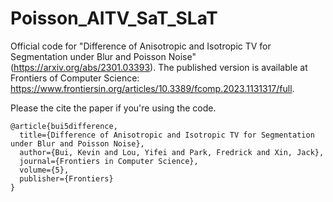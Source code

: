 # Poisson_AITV_SaT_SLaT
Official code for "Difference of Anisotropic and Isotropic TV for Segmentation under Blur and Poisson Noise" (https://arxiv.org/abs/2301.03393). The published version is available at Frontiers of Computer Science: https://www.frontiersin.org/articles/10.3389/fcomp.2023.1131317/full.

Please the cite the paper if you're using the code.

```
@article{bui5difference,
  title={Difference of Anisotropic and Isotropic TV for Segmentation under Blur and Poisson Noise},
  author={Bui, Kevin and Lou, Yifei and Park, Fredrick and Xin, Jack},
  journal={Frontiers in Computer Science},
  volume={5},
  publisher={Frontiers}
}
```
